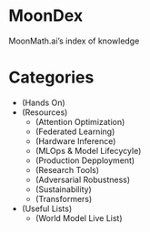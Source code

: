 # MoonDex
MoonMath.ai’s index of knowledge

# Categories
- (Hands On)
- (Resources)
  - (Attention Optimization)
  - (Federated Learning)
  - (Hardware Inference)
  - (MLOps & Model Lifecycyle)
  - (Production Depployment)
  - (Research Tools)
  - (Adversarial Robustness)
  - (Sustainability)
  - (Transformers)
- (Useful Lists)
  - (World Model Live List) 
